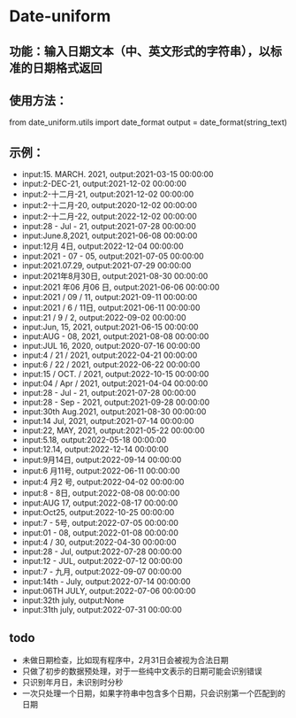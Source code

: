 # Date-uniform
## 功能：输入日期文本（中、英文形式的字符串），以标准的日期格式返回
## 使用方法：
  from date_uniform.utils import date_format
  output = date_format(string_text)
## 示例：
* input:15. MARCH. 2021, output:2021-03-15 00:00:00
* input:2-DEC-21, output:2021-12-02 00:00:00
* input:2-十二月-21, output:2021-12-02 00:00:00
* input:2-十二月-20, output:2020-12-02 00:00:00
* input:2-十二月-22, output:2022-12-02 00:00:00
* input:28 - Jul - 21, output:2021-07-28 00:00:00
* input:June.8,2021, output:2021-06-08 00:00:00
* input:12月 4日, output:2022-12-04 00:00:00
* input:2021 - 07 - 05, output:2021-07-05 00:00:00
* input:2021.07.29, output:2021-07-29 00:00:00
* input:2021年8月30日, output:2021-08-30 00:00:00
* input:2021 年06 月06 日, output:2021-06-06 00:00:00
* input:2021 / 09 / 11, output:2021-09-11 00:00:00
* input:2021 / 6 / 11日, output:2021-06-11 00:00:00
* input:21 / 9 / 2, output:2022-09-02 00:00:00
* input:Jun, 15, 2021, output:2021-06-15 00:00:00
* input:AUG - 08, 2021, output:2021-08-08 00:00:00
* input:JUL 16, 2020, output:2020-07-16 00:00:00
* input:4 / 21 / 2021, output:2022-04-21 00:00:00
* input:6 / 22 / 2021, output:2022-06-22 00:00:00
* input:15 / OCT. / 2021, output:2022-10-15 00:00:00
* input:04 / Apr / 2021, output:2021-04-04 00:00:00
* input:28 - Jul - 21, output:2021-07-28 00:00:00
* input:28 - Sep - 2021, output:2021-09-28 00:00:00
* input:30th Aug.2021, output:2021-08-30 00:00:00
* input:14 Jul, 2021, output:2021-07-14 00:00:00
* input:22, MAY, 2021, output:2021-05-22 00:00:00
* input:5.18, output:2022-05-18 00:00:00
* input:12.14, output:2022-12-14 00:00:00
* input:9月14日, output:2022-09-14 00:00:00
* input:6 月11号, output:2022-06-11 00:00:00
* input:4 月2 号, output:2022-04-02 00:00:00
* input:8 - 8日, output:2022-08-08 00:00:00
* input:AUG 17, output:2022-08-17 00:00:00
* input:Oct25, output:2022-10-25 00:00:00
* input:7 - 5号, output:2022-07-05 00:00:00
* input:01 - 08, output:2022-01-08 00:00:00
* input:4 / 30, output:2022-04-30 00:00:00
* input:28 - Jul, output:2022-07-28 00:00:00
* input:12 - JUL, output:2022-07-12 00:00:00
* input:7 - 九月, output:2022-09-07 00:00:00
* input:14th - July, output:2022-07-14 00:00:00
* input:06TH  JULY, output:2022-07-06 00:00:00
* input:32th july, output:None
* input:31th july, output:2022-07-31 00:00:00

## todo
* 未做日期检查，比如现有程序中，2月31日会被视为合法日期
* 只做了初步的数据预处理，对于一些纯中文表示的日期可能会识别错误
* 只识别年月日，未识别时分秒
* 一次只处理一个日期，如果字符串中包含多个日期，只会识别第一个匹配到的日期
